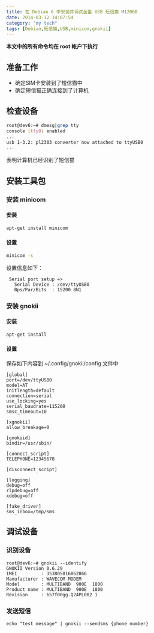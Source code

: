 ```yaml
---
title: 在 Debian 6 中安装并调试金笛 USB 短信猫 M1206B
date: 2014-03-12 14:07:54
category: "my tech"
tags: [Debian,短信猫,USB,minicom,gnokii]
---
```


**本文中的所有命令均在 root 帐户下执行**

## 准备工作

* 确定SIM卡安装到了短信猫中
* 确定短信猫正确连接到了计算机

<!--more-->

## 检查设备

```bash
root@dev6:~# dmesg|grep tty
console [tty0] enabled
...
usb 1-3.2: pl2303 converter now attached to ttyUSB0
...
```

表明计算机已经识别了短信猫

## 安装工具包

### 安装 minicom

#### 安装

```bash
apt-get install minicom
```

#### 设置

```bash
minicom -s
```
设置信息如下：
```
 Serial port setup =>
   Serial Device : /dev/ttyUSB0
   Bps/Par/Bits  : 15200 8N1
```

### 安装 gnokii

#### 安装

```bash
apt-get install 
```

#### 设置

保存如下内容到 ~/.config/gnokii/config 文件中

```
[global]
port=/dev/ttyUSB0
model=AT
initlength=default
connection=serial
use_locking=yes
serial_baudrate=115200
smsc_timeout=10

[xgnokii]
allow_breakage=0

[gnokiid]
bindir=/usr/sbin/

[connect_script]
TELEPHONE=12345678

[disconnect_script]

[logging]
debug=off
rlpdebug=off
xdebug=off

[fake_driver]
sms_inbox=/tmp/sms
```

## 调试设备

### 识别设备

```shell
root@dev6:~# gnokii --identify
GNOKII Version 0.6.29
IMEI         : 353805016062866
Manufacturer : WAVECOM MODEM
Model        : MULTIBAND  900E  1800
Product name : MULTIBAND  900E  1800
Revision     : 657f00gg.Q24PL002 1
```

### 发送短信

```shell
echo "test message" | gnokii --sendsms {phone number}
```